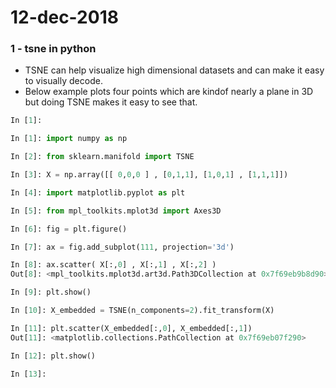 # 12-dec-2018


### 1 - tsne in python

- TSNE can help visualize high dimensional datasets and can make it easy to visually decode.
- Below example plots four points which are kindof nearly a plane in 3D but doing TSNE makes it easy to see that.

```python
In [1]: 

In [1]: import numpy as np

In [2]: from sklearn.manifold import TSNE

In [3]: X = np.array([[ 0,0,0 ] , [0,1,1], [1,0,1] , [1,1,1]])

In [4]: import matplotlib.pyplot as plt

In [5]: from mpl_toolkits.mplot3d import Axes3D

In [6]: fig = plt.figure()

In [7]: ax = fig.add_subplot(111, projection='3d')

In [8]: ax.scatter( X[:,0] , X[:,1] , X[:,2] )
Out[8]: <mpl_toolkits.mplot3d.art3d.Path3DCollection at 0x7f69eb9b8d90>

In [9]: plt.show()

In [10]: X_embedded = TSNE(n_components=2).fit_transform(X)

In [11]: plt.scatter(X_embedded[:,0], X_embedded[:,1])
Out[11]: <matplotlib.collections.PathCollection at 0x7f69eb07f290>

In [12]: plt.show()

In [13]: 
```
